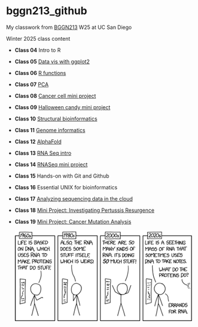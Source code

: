 # bggn213_github
My classwork from [BGGN213](https://bioboot.github.io/bggn213_W25/) W25 at UC San Diego

Winter 2025 class content

- **Class 04** Intro to R

- **Class 05** [Data vis with ggplot2](class05/class05dataviz.html)

- **Class 06** [R functions](class06/class06_functions.html)

- **Class 07** [PCA](class07/class_07.html)

- **Class 08** [Cancer cell mini project](class08/class08.html)

- **Class 09** [Halloween candy mini project](class09/class09_miniproject.html)

- **Class 10** [Structural bioinformatics](class10/class10.html)

- **Class 11** [Genome informatics](class11/class11_hw.html)

- **Class 12** [AlphaFold](class12/class12_qmd.html)

- **Class 13** [RNA Seq intro](class13/class13.html)

- **Class 14** [RNASeq mini project](class14/class14.html)

-  **Class 15** Hands-on with Git and Github

- **Class 16** Essential UNIX for bioinformatics

- **Class 17** [Analyzing sequencing data in the cloud](class17/Class17.html)

- **Class 18** [Mini Project: Investigating Pertussis Resurgence](class18/class18.html)

- **Class 19** [Mini Project: Cancer Mutation Analysis](class19/class19.html)

  ![](rna_2x.png)

